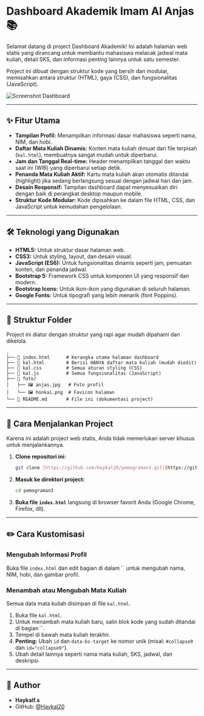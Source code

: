 # Dashboard Akademik Imam Al Anjas📚

Selamat datang di project Dashboard Akademik! Ini adalah halaman web statis yang dirancang untuk membantu mahasiswa melacak jadwal mata kuliah, detail SKS, dan informasi penting lainnya untuk satu semester.

Project ini dibuat dengan struktur kode yang bersih dan modular, memisahkan antara struktur (HTML), gaya (CSS), dan fungsionalitas (JavaScript).

![Screenshot Dashboard](https://raw.githubusercontent.com/Haykal20/Haykal-Furqan-Shafiq/main/ss.jpg)

---

## ✨ Fitur Utama

-   **Tampilan Profil:** Menampilkan informasi dasar mahasiswa seperti nama, NIM, dan hobi.
-   **Daftar Mata Kuliah Dinamis:** Konten mata kuliah dimuat dari file terpisah (`kal.html`), membuatnya sangat mudah untuk diperbarui.
-   **Jam dan Tanggal Real-time:** Header menampilkan tanggal dan waktu saat ini (WIB) yang diperbarui setiap detik.
-   **Penanda Mata Kuliah Aktif:** Kartu mata kuliah akan otomatis ditandai (highlight) jika sedang berlangsung sesuai dengan jadwal hari dan jam.
-   **Desain Responsif:** Tampilan dashboard dapat menyesuaikan diri dengan baik di perangkat desktop maupun mobile.
-   **Struktur Kode Modular:** Kode dipisahkan ke dalam file HTML, CSS, dan JavaScript untuk kemudahan pengelolaan.

---

## 🛠️ Teknologi yang Digunakan

-   **HTML5:** Untuk struktur dasar halaman web.
-   **CSS3:** Untuk styling, layout, dan desain visual.
-   **JavaScript (ES6):** Untuk fungsionalitas dinamis seperti jam, pemuatan konten, dan penanda jadwal.
-   **Bootstrap 5:** Framework CSS untuk komponen UI yang responsif dan modern.
-   **Bootstrap Icons:** Untuk ikon-ikon yang digunakan di seluruh halaman.
-   **Google Fonts:** Untuk tipografi yang lebih menarik (font Poppins).

---

## 📁 Struktur Folder

Project ini diatur dengan struktur yang rapi agar mudah dipahami dan dikelola.

```
.
├── 📄 index.html      # Kerangka utama halaman dashboard
├── 📄 kal.html        # Berisi HANYA daftar mata kuliah (mudah diedit)
├── 📄 kal.css         # Semua aturan styling (CSS)
├── 📄 kal.js          # Semua fungsionalitas (JavaScript)
├── 📁 foto/
│   ├── 🖼️ anjas.jpg   # Foto profil
│   └── 🖼️ honkai.png  # Favicon halaman
└── 📄 README.md       # File ini (dokumentasi project)
```

---

## 🚀 Cara Menjalankan Project

Karena ini adalah project web statis, Anda tidak memerlukan server khusus untuk menjalankannya.

1.  **Clone repositori ini:**
    ```bash
    git clone [https://github.com/Haykal20/pemograman3.git](https://github.com/Haykal20/pemograman3.git)
    ```
2.  **Masuk ke direktori project:**
    ```bash
    cd pemograman3
    ```
3.  **Buka file `index.html`** langsung di browser favorit Anda (Google Chrome, Firefox, dll).

---

## ✏️ Cara Kustomisasi

### Mengubah Informasi Profil
Buka file `index.html` dan edit bagian di dalam `` untuk mengubah nama, NIM, hobi, dan gambar profil.

### Menambah atau Mengubah Mata Kuliah
Semua data mata kuliah disimpan di file `kal.html`.

1.  Buka file `kal.html`.
2.  Untuk menambah mata kuliah baru, salin blok kode yang sudah ditandai di bagian ``.
3.  Tempel di bawah mata kuliah terakhir.
4.  **Penting:** Ubah `id` dan `data-bs-target` ke nomor unik (misal: `#collapse9` dan `id="collapse9"`).
5.  Ubah detail lainnya seperti nama mata kuliah, SKS, jadwal, dan deskripsi.

---

## 👤 Author

-   **Haykalf.s**
-   GitHub: [@Haykal20](https://github.com/Haykal20)
